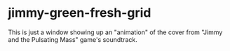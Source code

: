 # jimmy-green-fresh-grid
This is just a window showing up an "animation" of the cover from "Jimmy and the Pulsating Mass" game's soundtrack.
